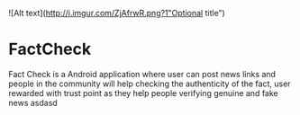 ![Alt text](http://i.imgur.com/ZjAfrwR.png?1"Optional title")

# FactCheck
Fact Check is a Android application where user can post news links and people in the community will help checking the authenticity of the fact, user rewarded with trust point as they help people verifying genuine and fake news
asdasd
